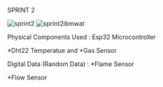 SPRINT 2

![sprint2](https://user-images.githubusercontent.com/113462414/201536185-28cc41ac-4d9e-4aed-9089-8da1cffd0fa9.png)
![sprint2ibmwat](https://user-images.githubusercontent.com/113462414/201536189-7f2af12a-83dd-4194-8306-a5ad29c5f64c.png)

Physical Components Used :
Esp32 Microcontroller

*Dht22 Temperatue and *Gas Sensor

Digital Data (Random Data) :
*Flame Sensor

*Flow Sensor

